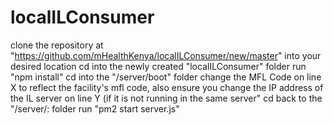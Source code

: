 # localILConsumer

clone the repository at "https://github.com/mHealthKenya/localILConsumer/new/master" into your desired location
cd into the newly created "localILConsumer" folder
run "npm install"
cd into the "/server/boot" folder
change the MFL Code on line X to reflect the facility's mfl code, also ensure you change the IP address of the IL server on line Y (if it is not running in the same server"
cd back to the "/server/: folder
run "pm2 start server.js"
